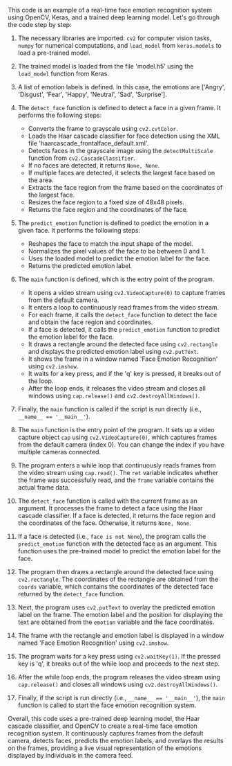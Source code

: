 This code is an example of a real-time face emotion recognition system using OpenCV, Keras, and a trained deep learning model. Let's go through the code step by step:

1.  The necessary libraries are imported: `cv2` for computer vision tasks, `numpy` for numerical computations, and `load_model` from `keras.models` to load a pre-trained model.
    
2.  The trained model is loaded from the file 'model.h5' using the `load_model` function from Keras.
    
3.  A list of emotion labels is defined. In this case, the emotions are \['Angry', 'Disgust', 'Fear', 'Happy', 'Neutral', 'Sad', 'Surprise'\].
    
4.  The `detect_face` function is defined to detect a face in a given frame. It performs the following steps:
    
    *   Converts the frame to grayscale using `cv2.cvtColor`.
    *   Loads the Haar cascade classifier for face detection using the XML file 'haarcascade\_frontalface\_default.xml'.
    *   Detects faces in the grayscale image using the `detectMultiScale` function from `cv2.CascadeClassifier`.
    *   If no faces are detected, it returns `None, None`.
    *   If multiple faces are detected, it selects the largest face based on the area.
    *   Extracts the face region from the frame based on the coordinates of the largest face.
    *   Resizes the face region to a fixed size of 48x48 pixels.
    *   Returns the face region and the coordinates of the face.
5.  The `predict_emotion` function is defined to predict the emotion in a given face. It performs the following steps:
    
    *   Reshapes the face to match the input shape of the model.
    *   Normalizes the pixel values of the face to be between 0 and 1.
    *   Uses the loaded model to predict the emotion label for the face.
    *   Returns the predicted emotion label.
6.  The `main` function is defined, which is the entry point of the program.
    
    *   It opens a video stream using `cv2.VideoCapture(0)` to capture frames from the default camera.
    *   It enters a loop to continuously read frames from the video stream.
    *   For each frame, it calls the `detect_face` function to detect the face and obtain the face region and coordinates.
    *   If a face is detected, it calls the `predict_emotion` function to predict the emotion label for the face.
    *   It draws a rectangle around the detected face using `cv2.rectangle` and displays the predicted emotion label using `cv2.putText`.
    *   It shows the frame in a window named 'Face Emotion Recognition' using `cv2.imshow`.
    *   It waits for a key press, and if the 'q' key is pressed, it breaks out of the loop.
    *   After the loop ends, it releases the video stream and closes all windows using `cap.release()` and `cv2.destroyAllWindows()`.
7.  Finally, the `main` function is called if the script is run directly (i.e., `__name__ == '__main__'`).
    
8.  The `main` function is the entry point of the program. It sets up a video capture object `cap` using `cv2.VideoCapture(0)`, which captures frames from the default camera (index 0). You can change the index if you have multiple cameras connected.
    
9.  The program enters a while loop that continuously reads frames from the video stream using `cap.read()`. The `ret` variable indicates whether the frame was successfully read, and the `frame` variable contains the actual frame data.
    
10.  The `detect_face` function is called with the current frame as an argument. It processes the frame to detect a face using the Haar cascade classifier. If a face is detected, it returns the face region and the coordinates of the face. Otherwise, it returns `None, None`.
    
11.  If a face is detected (i.e., `face is not None`), the program calls the `predict_emotion` function with the detected face as an argument. This function uses the pre-trained model to predict the emotion label for the face.
    
12.  The program then draws a rectangle around the detected face using `cv2.rectangle`. The coordinates of the rectangle are obtained from the `coords` variable, which contains the coordinates of the detected face returned by the `detect_face` function.
    
13.  Next, the program uses `cv2.putText` to overlay the predicted emotion label on the frame. The emotion label and the position for displaying the text are obtained from the `emotion` variable and the face coordinates.
    
14.  The frame with the rectangle and emotion label is displayed in a window named 'Face Emotion Recognition' using `cv2.imshow`.
    
15.  The program waits for a key press using `cv2.waitKey(1)`. If the pressed key is 'q', it breaks out of the while loop and proceeds to the next step.
    
16.  After the while loop ends, the program releases the video stream using `cap.release()` and closes all windows using `cv2.destroyAllWindows()`.
    
17.  Finally, if the script is run directly (i.e., `__name__ == '__main__'`), the `main` function is called to start the face emotion recognition system.
    


Overall, this code uses a pre-trained deep learning model, the Haar cascade classifier, and OpenCV to create a real-time face emotion recognition system. It continuously captures frames from the default camera, detects faces, predicts the emotion labels, and overlays the results on the frames, providing a live visual representation of the emotions displayed by individuals in the camera feed.

